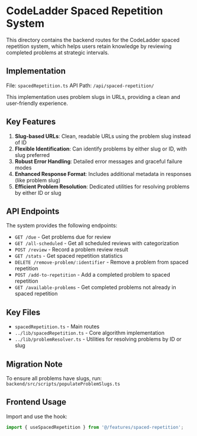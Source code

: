 # CodeLadder Spaced Repetition System

This directory contains the backend routes for the CodeLadder spaced repetition system, which helps users retain knowledge by reviewing completed problems at strategic intervals.

## Implementation

File: `spacedRepetition.ts`
API Path: `/api/spaced-repetition/`

This implementation uses problem slugs in URLs, providing a clean and user-friendly experience.

## Key Features

1. **Slug-based URLs**: Clean, readable URLs using the problem slug instead of ID
2. **Flexible Identification**: Can identify problems by either slug or ID, with slug preferred
3. **Robust Error Handling**: Detailed error messages and graceful failure modes
4. **Enhanced Response Format**: Includes additional metadata in responses (like problem slug)
5. **Efficient Problem Resolution**: Dedicated utilities for resolving problems by either ID or slug

## API Endpoints

The system provides the following endpoints:

- `GET /due` - Get problems due for review
- `GET /all-scheduled` - Get all scheduled reviews with categorization
- `POST /review` - Record a problem review result
- `GET /stats` - Get spaced repetition statistics
- `DELETE /remove-problem/:identifier` - Remove a problem from spaced repetition
- `POST /add-to-repetition` - Add a completed problem to spaced repetition
- `GET /available-problems` - Get completed problems not already in spaced repetition

## Key Files

- `spacedRepetition.ts` - Main routes
- `../lib/spacedRepetition.ts` - Core algorithm implementation
- `../lib/problemResolver.ts` - Utilities for resolving problems by ID or slug

## Migration Note

To ensure all problems have slugs, run:
`backend/src/scripts/populateProblemSlugs.ts`

## Frontend Usage

Import and use the hook:
```typescript
import { useSpacedRepetition } from '@/features/spaced-repetition';
``` 